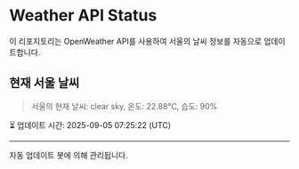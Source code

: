 
# Weather API Status

이 리포지토리는 OpenWeather API를 사용하여 서울의 날씨 정보를 자동으로 업데이트합니다.

## 현재 서울 날씨
> 서울의 현재 날씨: clear sky, 온도: 22.88°C, 습도: 90%

⏳ 업데이트 시간: 2025-09-05 07:25:22 (UTC)

---
자동 업데이트 봇에 의해 관리됩니다.

